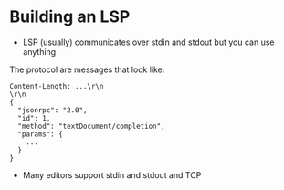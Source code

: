 
# Building an LSP

- LSP (usually) communicates over stdin and stdout but you can use anything

 The protocol are messages that look like:
```
Content-Length: ...\r\n
\r\n
{
  "jsonrpc": "2.0",
  "id": 1,
  "method": "textDocument/completion",
  "params": {
    ...
  }
}
```
- Many editors support stdin and stdout and TCP
